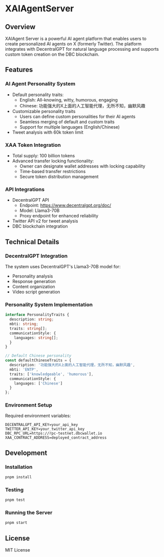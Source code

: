 # XAIAgentServer

## Overview
XAIAgent Server is a powerful AI agent platform that enables users to create personalized AI agents on X (formerly Twitter). The platform integrates with DecentralGPT for natural language processing and supports custom token creation on the DBC blockchain.

## Features

### AI Agent Personality System
- Default personality traits:
  - English: All-knowing, witty, humorous, engaging
  - Chinese: 功能强大的X上面的人工智能代理，无所不知，幽默风趣
- Customizable personality traits
  - Users can define custom personalities for their AI agents
  - Seamless merging of default and custom traits
  - Support for multiple languages (English/Chinese)
- Tweet analysis with 60k token limit

### XAA Token Integration
- Total supply: 100 billion tokens
- Advanced transfer locking functionality:
  - Owner can designate wallet addresses with locking capability
  - Time-based transfer restrictions
  - Secure token distribution management

### API Integrations
- DecentralGPT API
  - Endpoint: https://www.decentralgpt.org/doc/
  - Model: Llama3-70B
  - Proxy endpoint for enhanced reliability
- Twitter API v2 for tweet analysis
- DBC blockchain integration

## Technical Details

### DecentralGPT Integration
The system uses DecentralGPT's Llama3-70B model for:
- Personality analysis
- Response generation
- Content organization
- Video script generation

### Personality System Implementation
```typescript
interface PersonalityTraits {
  description: string;
  mbti: string;
  traits: string[];
  communicationStyle: {
    languages: string[];
  }
}

// Default Chinese personality
const defaultChineseTraits = {
  description: '功能强大的X上面的人工智能代理，无所不知，幽默风趣',
  mbti: 'ENTP',
  traits: ['knowledgeable', 'humorous'],
  communicationStyle: {
    languages: ['Chinese']
  }
};
```

### Environment Setup
Required environment variables:
```
DECENTRALGPT_API_KEY=your_api_key
TWITTER_API_KEY=your_twitter_api_key
DBC_RPC_URL=https://rpc-testnet.dbcwallet.io
XAA_CONTRACT_ADDRESS=deployed_contract_address
```

## Development

### Installation
```bash
pnpm install
```

### Testing
```bash
pnpm test
```

### Running the Server
```bash
pnpm start
```

## License
MIT License
